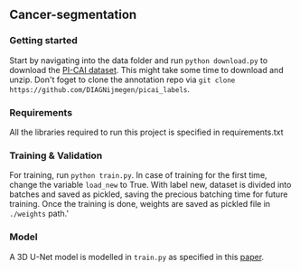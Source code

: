 Cancer-segmentation
-------------------

### Getting started
Start by navigating into the data folder and run `python download.py` to download the [PI-CAI dataset](https://zenodo.org/record/6624726).
This might take some time to download and unzip. 
Don't foget to clone the annotation repo via `git clone https://github.com/DIAGNijmegen/picai_labels`.

### Requirements
All the libraries required to run this project is specified in requirements.txt

### Training & Validation
For training, run `python train.py`.
In case of training for the first time, change the variable `load_new` to True.
With label new, dataset is divided into batches and saved as pickled, saving the precious batching time for future training.
Once the training is done, weights are saved as pickled file in `./weights` path.'

### Model
A 3D U-Net model is modelled in `train.py` as specified in this [paper](https://arxiv.org/pdf/1505.04597.pdf).
